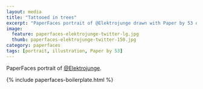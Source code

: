 ```yaml
---
layout: media
title: "Tattooed in trees"
excerpt: "PaperFaces portrait of @Elektrojunge drawn with Paper by 53 on an iPad."
image: 
  feature: paperfaces-elektrojunge-twitter-lg.jpg
  thumb: paperfaces-elektrojunge-twitter-150.jpg
category: paperfaces
tags: [portrait, illustration, Paper by 53]
---
```


PaperFaces portrait of [@Elektrojunge](http://twitter.com/Elektrojunge).

{% include paperfaces-boilerplate.html %}
